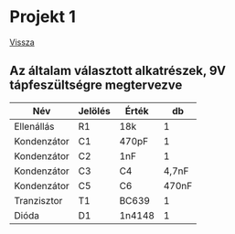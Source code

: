 # Projekt 1

[Vissza](https://tomolyamilan.github.io/portfolio/)

## Az általam választott alkatrészek, 9V tápfeszültségre megtervezve

|Név|Jelölés|Érték|db|
|----|----|----|----|
|Ellenállás|R1|18k|1|
|Kondenzátor|C1|470pF|1|
|Kondenzátor|C2|1nF|1|
|Kondenzátor|C3|C4|4,7nF|2|
|Kondenzátor|C5|C6|470nF|2|
|Tranzisztor|T1|BC639|1|
|Dióda|D1|1n4148|1|


